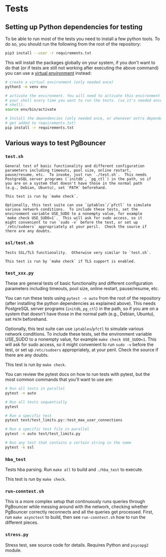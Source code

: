 Tests
=====

## Setting up Python dependencies for testing

To be able to run most of the tests you need to install a few python tools.  To
do so, you should run the following from the root of the repository:

```bash
pip3 install --user -r requirements.txt
```

This will install the packages globally on your system, if you don't want to do
that (or if tests are still not working after executing the above command) you can use a
[virtual environment][1] instead:
```bash
# create a virtual environment (only needed once)
python3 -m venv env

# activate the environment. You will need to activate this environment in
# your shell every time you want to run the tests. (so it's needed once per
# shell).
source env/bin/activate

# Install the dependencies (only needed once, or whenever extra dependencies
# get added to requirements.txt)
pip install -r requirements.txt
```

[1]: https://packaging.python.org/en/latest/guides/installing-using-pip-and-virtual-environments/#creating-a-virtual-environment


## Various ways to test PgBouncer

### `test.sh`

    General test of basic functionality and different configuration
    parameters including timeouts, pool size, online restart,
    pause/resume, etc.  To invoke, just run `./test.sh`.  This needs
    PostgreSQL server programs (`initdb`, `pg_ctl`) in the path, so if
    you are on a system that doesn't have those in the normal path
    (e.g., Debian, Ubuntu), set `PATH` beforehand.

    This test is run by `make check`.

    Optionally, this test suite can use `iptables`/`pfctl` to simulate
    various network conditions.  To include these tests, set the
    environment variable USE_SUDO to a nonempty value, for example
    `make check USE_SUDO=1`.  This will ask for sudo access, so it
    might convenient to run `sudo -v` before the test, or set up
    `/etc/sudoers` appropriately at your peril.  Check the source if
    there are any doubts.


### `ssl/test.sh`

    Tests SSL/TLS functionality.  Otherwise very similar to `test.sh`.

    This test is run by `make check` if TLS support is enabled.


### `test_xxx.py`

These are general tests of basic functionality and different configuration
parameters including timeouts, pool size, online restart, pause/resume, etc.

You can run these tests using `pytest -n auto` from the root of the repository
(after installing the python dependencies as explained above). This needs
PostgreSQL server programs (`initdb`, `pg_ctl`) in the path, so if you are on a
system that doesn't have those in the normal path (e.g., Debian, Ubuntu), set
`PATH` beforehand.

Optionally, this test suite can use `iptables`/`pfctl` to simulate various
network conditions.  To include these tests, set the environment variable
USE_SUDO to a nonempty value, for example `make check USE_SUDO=1`.  This will
ask for sudo access, so it might convenient to run `sudo -v` before the test, or
set up `/etc/sudoers` appropriately, at your peril.  Check the source if there
are any doubts.

This test is run by `make check`.

You can review the pytest docs on how to run tests with pytest, but the most
common commands that you'll want to use are:

```bash
# Run all tests in parallel
pytest -n auto

# Run all tests sequentially
pytest

# Run a specific test
pytest test/test_limits.py::test_max_user_connections

# Run a specific test file in parallel
pytest -n auto test/test_limits.py

# Run any test that contains a certain string in the name
pytest -k ssl
```


### `hba_test`

Tests hba parsing.  Run `make all` to build and `./hba_test` to execute.

This test is run by `make check`.


### `run-conntest.sh`

This is a more complex setup that continuously runs queries through PgBouncer
while messing around with the network, checking whether PgBouncer correctly
reconnects and all the queries get processed.  First, run `make asynctest`
to build, then see `run-conntest.sh` how to run the different pieces.

### `stress.py`

Stress test, see source code for details.  Requires Python and `psycopg2` module.

